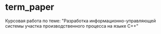 # term_paper
Курсовая работа по теме: "Разработка информационно-управляющей системы участка производственного процесса на языке C++"
